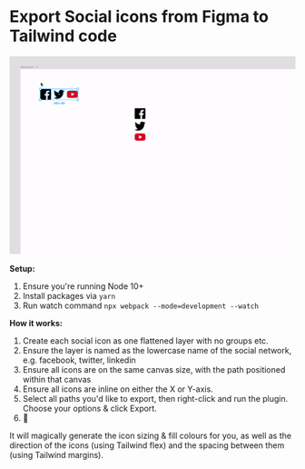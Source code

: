 # Export Social icons from Figma to Tailwind code

![Demo](https://raw.githubusercontent.com/andyfitch/figma-export-social-tailwind/master/demo.gif)

**Setup:**
1. Ensure you're running Node 10+
2. Install packages via `yarn`
3. Run watch command `npx webpack --mode=development --watch`

**How it works:**
1. Create each social icon as one flattened layer with no groups etc.
2. Ensure the layer is named as the lowercase name of the social network, e.g. facebook, twitter, linkedin
3. Ensure all icons are on the same canvas size, with the path positioned within that canvas
4. Ensure all icons are inline on either the X or Y-axis.
5. Select all paths you'd like to export, then right-click and run the plugin. Choose your options & click Export.
6. 🎉

It will magically generate the icon sizing & fill colours for you, as well as the direction of the icons (using Tailwind flex) and the spacing between them (using Tailwind margins).
